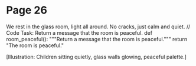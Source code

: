 ﻿# Page 26

We rest in the glass room, light all around.
No cracks, just calm and quiet.
// Code Task: Return a message that the room is peaceful.
def room_peaceful():
	"""Return a message that the room is peaceful."""
	return "The room is peaceful."


[Illustration: Children sitting quietly, glass walls glowing, peaceful palette.]

